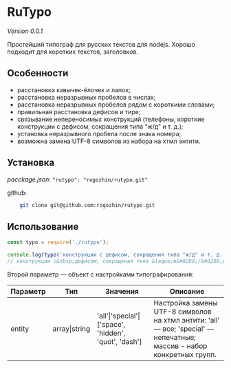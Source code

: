 # RuTypo

_Version 0.0.1_

Простейший типограф для русских текстов для nodejs. Хорошо подходит для коротких текстов, заголовков.

## Особенности

- расстановка кавычек-ёлочек и лапок;
- расстановка неразрывных пробелов в числах;
- расстановка неразрывных пробелов рядом с короткими словами;
- правильная расстановка дефисов и тире;
- связывание непереносимых конструкций (телефоны, короткие конструкции с дефисом, сокращения типа "ж/д" и т. д.);
- установка неразрывного пробела после знака номера;
- возможна замена UTF-8 символов из набора на хтмл энтити.

## Установка

_pacckage.json_: `"rutypo": "rogozhin/rutypo.git"`

github:
```bash
	git clone git@github.com:rogozhin/rutypo.git
```

## Использование

```js
const typo = require('./rutypo');

console.log(typo('конструкции с дефисом, сокращения типа "ж/д" и т. д.', { entity: 'all' }));
// конструкции с&nbsp;дефисом, сокращения типа &laquo;ж&#8288;/&#8288;д&raquo; и&nbsp;т.&nbsp;д.
```

Второй параметр — объект с настройками типографирования:

| Параметр | Тип | Значения | Описание | 
| --- | --- | --- | --- |
| entity | array\|string | 'all'\|'special'\|['space', 'hidden', 'quot', 'dash'] | Настройка замены UTF-8 символов на хтмл энтити: 'all' — все; 'special' — непечатные; массив - набор конкретных групп. |
